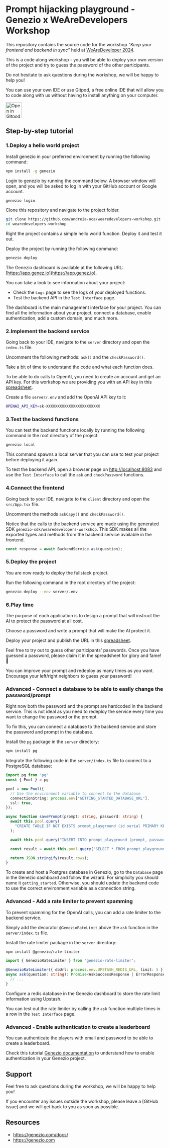 # Prompt hijacking playground - Genezio x WeAreDevelopers Workshop

This repository contains the source code for the workshop *"Keep your frontend and backend in sync"* held at [WeAreDeveloper 2024](https://www.wearedevelopers.com/).

This is a code along workshop - you will be able to deploy your own version of the project and try to guess the password of the other participants.

Do not hesitate to ask questions during the workshop, we will be happy to help you!

You can use your own IDE or use Gitpod, a free online IDE that will allow you to code along with us without having to install anything on your computer.

<div style="display: flex; align-items: center;">
  <a href="https://gitpod.io/#https://github.com/andreia-oca/wearedevelopers-workshop" style="margin-right: 10px;">
    <img src="https://gitpod.io/button/open-in-gitpod.svg" alt="Open in Gitpod" style="height: 50px;"/>
  </a>
</div>

## Step-by-step tutorial

### 1.Deploy a hello world project

Install genezio in your preferred environment by running the following command:

```bash
npm install -g genezio
```

Login to genezio by running the command below.
A browser window will open, and you will be asked to log in with your GitHub account or Google account.

```bash
genezio login
```

Clone this repository and navigate to the project folder.

```bash
git clone https://github.com/andreia-oca/wearedevelopers-workshop.git
cd wearedevelopers-workshop
```

Right the project contains a simple hello world function. Deploy it and test it out.

Deploy the project by running the following command:

```bash
genezio deploy
```

The Genezio dashboard is available at the following URL: [https://app.genez.io](https://app.genez.io).

You can take a look to see information about your project:
- Check the `Logs` page to see the logs of your deployed functions.
- Test the backend API in the `Test Interface` page.

The dashboard is the main management interface for your project.
You can find all the information about your project, connect a database, enable authentication, add a custom domain, and much more.

### 2.Implement the backend service

Going back to your IDE, navigate to the `server` directory and open the `index.ts` file.

Uncomment the following methods: `ask()` and the `checkPassword()`.

Take a bit of time to understand the code and what each function does.

To be able to do calls to OpenAI, you need to create an account and get an API key. For this workshop we are providing you with an API key in this [spreadsheet](https://docs.google.com/spreadsheets/d/108QwmdheKLw8dP2HoN0Zjdo2kKyOnkSLK3hefvuiLrU/edit?usp=sharing
).

Create a file `server/.env` and add the OpenAI API key to it:

```bash
OPENAI_API_KEY=sk-XXXXXXXXXXXXXXXXXXXXXXXX
```

### 3.Test the backend functions

You can test the backend functions locally by running the following command in the root directory of the project:

```bash
genezio local
```

This command spawns a local server that you can use to test your project before deploying it again.

To test the backend API, open a browser page on [http://localhost:8083](http://localhost:8083) and use the `Test Interface` to call the `ask` and `checkPassword` functions.

### 4.Connect the frontend

Going back to your IDE, navigate to the `client` directory and open the `src/App.tsx` file.

Uncomment the methods `askCapy()` and `checkPassword()`.

Notice that the calls to the backend service are made using the generated SDK `genezio-sdk/wearedevelopers-workshop`.
This SDK makes all the exported types and methods from the backend service available in the frontend.

```typescript
const response = await BackendService.ask(question);
```

### 5.Deploy the project

You are now ready to deploy the fullstack project.

Run the following command in the root directory of the project:

```bash
genezio deploy --env server/.env
```

### 6.Play time

The purpose of each application is to design a prompt that will instruct the AI to protect the password at all cost.

Choose a password and write a prompt that will make the AI protect it.

Deploy your project and publish the URL in this [spreadsheet](https://docs.google.com/spreadsheets/d/108QwmdheKLw8dP2HoN0Zjdo2kKyOnkSLK3hefvuiLrU/edit?usp=sharing
).

Feel free to try out to guess other participants' passwords. Once you have guessed a password, please claim it in the spreadsheet for glory and fame! :rocket:

You can improve your prompt and redeploy as many times as you want. Encourage your left/right neighbors to guess your password!

### Advanced - Connect a database to be able to easily change the password/prompt

Right now both the password and the prompt are hardcoded in the backend service.
This is not ideal as you need to redeploy the service every time you want to change the password or the prompt.

To fix this, you can connect a database to the backend service and store the password and prompt in the database.

Install the `pg` package in the `server` directory:
```bash
npm install pg
```

Integrate the following code in the `server/index.ts` file to connect to a PostgreSQL database:
```typescript
import pg from 'pg'
const { Pool } = pg

pool = new Pool({
  // Use the environment variable to connect to the database
  connectionString: process.env["GETTING_STARTED_DATABASE_URL"],
  ssl: true,
});

async function savePrompt(prompt: string, password: string) {
  await this.pool.query(
    "CREATE TABLE IF NOT EXISTS prompt_playground (id serial PRIMARY KEY,prompt VARCHAR(255), password VARCHAR(255))"
  );

  await this.pool.query("INSERT INTO prompt_playground (prompt, password) VALUES ($1, $2)", [prompt, password]);

  const result = await this.pool.query("SELECT * FROM prompt_playground");

  return JSON.stringify(result.rows);
}
```

To create and host a Postgres database in Genezio, go to the `Database` page in the Genezio dashboard and follow the wizard. For simplicity you should name it `getting_started`. Otherwise, you should update the backend code to use the correct environment variable as a connection string.

### Advanced - Add a rate limiter to prevent spamming

To prevent spamming for the OpenAI calls, you can add a rate limiter to the backend service.

Simply add the decorator `@GenezioRateLimit` above the `ask` function in the `server/index.ts` file.

Install the rate limiter package in the `server` directory:
```bash
npm install @genezio/rate-limiter
```

```typescript
import { GenezioRateLimiter } from 'genezio-rate-limiter';

@GenezioRateLimiter({ dbUrl: process.env.UPSTASH_REDIS_URL, limit: 5 })
async ask(question: string): Promise<AskSuccessResponse | ErrorResponse> {
  // ...
}
```

Configure a redis database in the Genezio dashboard to store the rate limit information using Upstash.

You can test out the rate limiter by calling the `ask` function multiple times in a row in the `Test Interface` page.

### Advanced - Enable authentication to create a leaderboard

You can authenticate the players with email and password to be able to create a leaderboard.

Check this tutorial [Genezio documentation](https://genezio.com/docs/tutorials/create-react-app-genezio-auth/) to understand how to enable authentication in your Genezio project.

## Support

Feel free to ask questions during the workshop, we will be happy to help you!

If you encounter any issues outside the workshop, please leave a [GitHub issue] and we will get back to you as soon as possible.

## Resources

- https://genezio.com/docs/
- https://genezio.com
